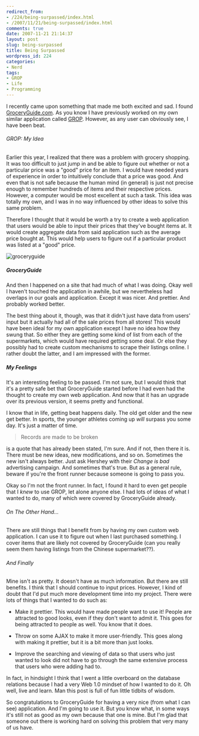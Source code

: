 ```yaml
---
redirect_from:
- /224/being-surpassed/index.html
- /2007/11/21/being-surpassed/index.html
comments: true
date: 2007-11-21 21:14:37
layout: post
slug: being-surpassed
title: Being Surpassed
wordpress_id: 224
categories:
- Nerd
tags:
- GROP
- Life
- Programming
---
```


I recently came upon something that made me both excited and sad.  I found [GroceryGuide.com](http://groceryguide.com).  As you know I have previously worked on my own similar application called [GROP](http://prices.goingthewongway.com).  However, as any user can obviously see, I have been beat.



###### GROP: My Idea


Earlier this year, I realized that there was a problem with grocery shopping.  It was too difficult to just jump in and be able to figure out whether or not a particular price was a "good" price for an item.  I would have needed years of experience in order to intuitively conclude that a price was good.  And even that is not safe because the human mind (in general) is just not precise enough to remember hundreds of items and their respective prices.  However, a computer would be most excellent at such a task.  This idea was totally my own, and I was in no way influenced by other ideas to solve this same problem.

Therefore I thought that it would be worth a try to create a web application that users would be able to input their prices that they've bought items at.  It would create aggregate data from said application such as the average price bought at.  This would help users to figure out if a particular product was listed at a "good" price.


![groceryguide](http://farm3.static.flickr.com/2023/2052843479_bbc0dfc5cc.jpg)




##### GroceryGuide


And then I happened on a site that had much of what I was doing.  Okay well I haven't touched the application in awhile, but we nevertheless had overlaps in our goals and application.  Except it was nicer.  And prettier.  And probably worked better.  

The best thing about it, though, was that it didn't just have data from users' input but it actually had all of the sale prices from all stores!  This would have been ideal for my own application except I have no idea how they swung that.  So either they are getting some kind of list from each of the supermarkets, which would have required getting some deal.  Or else they possibly had to create custom mechanisms to scrape their listings online.  I rather doubt the latter, and I am impressed with the former.



##### My Feelings


It's an interesting feeling to be passed.  I'm not sure, but I would think that it's a pretty safe bet that GroceryGuide started before I had even had the thought to create my own web application.  And now that it has an upgrade over its previous version, it seems pretty and functional.

I know that in life, getting beat happens daily.  The old get older and the new get better.  In sports, the younger athletes coming up _will_ surpass you some day.  It's just a matter of time.  



> Records are made to be broken



is a quote that has already been stated, I'm sure.  And if not, then there it is.  There must be new ideas, new modifications, and so on.  Sometimes the new isn't always better.  Just ask Hershey with their _Change is bad_ advertising campaign.  And sometimes that's true.  But as a general rule, beware if you're the front runner because someone is going to pass you.

Okay so I'm not the front runner.  In fact, I found it hard to even get people that I _knew_ to use GROP, let alone anyone else.  I had lots of ideas of what I wanted to do, many of which were covered by GroceryGuide already.  



###### On The Other Hand...


There are still things that I benefit from by having my own custom web application.  I can use it to figure out when I last purchased something.  I cover items that are likely not covered by GroceryGuide (can you really seem them having listings from the Chinese supermarket??).  



###### And Finally


Mine isn't as pretty.  It doesn't have as much information.  But there are still benefits.  I think that I should continue to input prices.  However, I kind of doubt that I'd put much more development time into my project.  There were lots of things that I wanted to do such as:




  * Make it prettier.  This would have made people want to use it!  People are attracted to good looks, even if they don't want to admit it.  This goes for being attracted to people as well.  You know that it does.


  * Throw on some AJAX to make it more user-friendly.  This goes along with making it prettier, but it is a bit more than just looks.


  * Improve the searching and viewing of data so that users who just wanted to look did not have to go through the same extensive process that users who were adding had to.  



In fact, in hindsight I think that I went a little overboard on the database relations because I had a very Web 1.0 mindset of how I wanted to do it.  Oh well, live and learn.  Man this post is full of fun little tidbits of wisdom.  

So congratulations to GroceryGuide for having a very nice (from what I can see) application.  And I'm going to use it.  But you know what, in some ways it's still not as good as my own because that one is mine.  But I'm glad that someone out there is working hard on solving this problem that very many of us have.
